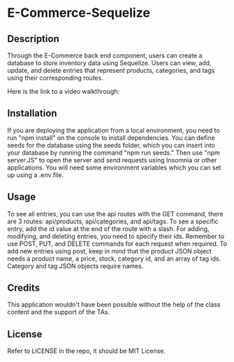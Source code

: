 # E-Commerce-Sequelize

## Description

Through the E-Commerce back end component, users can create a database to store inventory data using Sequelize. Users can view, add, update, and delete entries that represent products, categories, and tags using their corresponding routes.
   
Here is the link to a video walkthrough:
 
## Installation

If you are deploying the application from a local environment, you need to run "npm install" on the console to install dependencies. You can define seeds for the database using the seeds folder, which you can insert into your database by running the command "npm run seeds." Then use "npm server.JS" to open the server and send requests using Insomnia or other applications. You will need some environment variables which you can set up using a .env file.

## Usage

To see all entries, you can use the api routes with the GET command, there are 3 routes: api/products, api/categories, and api/tags. To see a specific entry, add the id value at the end of the route with a slash. For adding, modifying, and deleting entries, you need to specify their ids. Remember to use POST, PUT, and DELETE commands for each request when required. To add new entries using post, keep in mind that the product JSON object needs a product name, a price, stock, category id, and an array of tag ids. Category and tag JSON objects require names. 

## Credits

This application wouldn't have been possible without the help of the class content and the support of the TAs.

## License

Refer to LICENSE in the repo, it should be MIT License.
